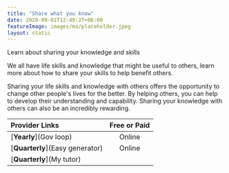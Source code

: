```yaml
---
title: "Share what you know"
date: 2020-09-01T12:49:27+06:00
featureImage: images/ma/placeholder.jpeg
layout: static
---
```


Learn about sharing your knowledge and skills

We all have life skills and knowledge that might be useful to others, learn more about how to share your skills to help benefit others.

Sharing your life skills and knowledge with others offers the opportunity to change other people's lives for the better. By helping others, you can help to develop their understanding and capability. Sharing your knowledge with others can also be an incredibly rewarding.

| Provider Links      | Free or Paid  |  
| :-----------          | :--------------:      |  
| [**Yearly**](Gov loop) | Online | 
| [**Quarterly**](Easy generator) | Online | 
| [**Quarterly**](My tutor) |  | 
  

<br/><br/>







